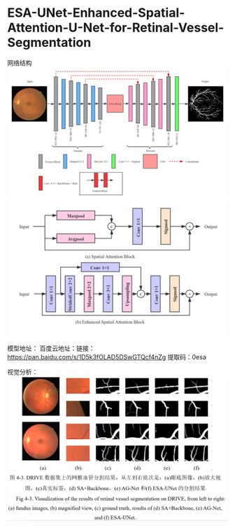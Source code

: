 # ESA-UNet-Enhanced-Spatial-Attention-U-Net-for-Retinal-Vessel-Segmentation

网络结构
![](./seg1.png)
![](./seg2.png)

模型地址：
  百度云地址：链接：https://pan.baidu.com/s/1D5k3fOLAD5DSwGTQcf4nZg 
  提取码：0esa 


视觉分析：
![](./seg3.jpg)




